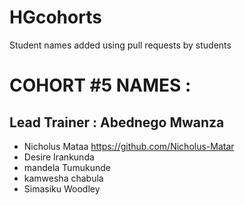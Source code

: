 # HGcohorts
Student names added using pull requests by students

# COHORT #5 NAMES :
## Lead Trainer : Abednego Mwanza
- Nicholus Mataa https://github.com/Nicholus-Matar
- Desire Irankunda
- mandela Tumukunde
- kamwesha chabula
- Simasiku Woodley

